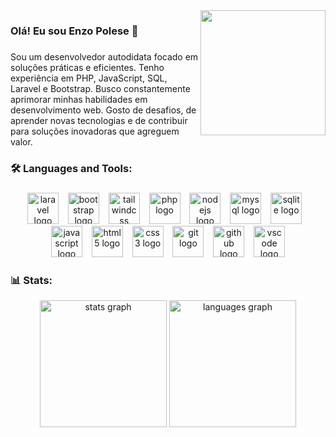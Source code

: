 <img align="right" height="200" src="https://i.pinimg.com/originals/e4/26/70/e426702edf874b181aced1e2fa5c6cde.gif"  />

###

<h3 align="left">Olá! Eu sou Enzo Polese 👋</h3>

###

<p align="left" style="margin-right: 30px;">
  Sou um desenvolvedor autodidata focado em soluções práticas e eficientes. Tenho experiência em PHP, JavaScript, SQL, Laravel e Bootstrap. Busco constantemente aprimorar minhas habilidades em desenvolvimento web. Gosto de desafios, de aprender novas tecnologias e de contribuir para soluções inovadoras que agreguem valor.
</p>


###

<h3 align="left">🛠 Languages and Tools:</h3>

###

<div align="center">
  <img src="https://skillicons.dev/icons?i=laravel" height="50" alt="laravel logo"  />
  <img width="7" />
  <img src="https://skillicons.dev/icons?i=bootstrap" height="50" alt="bootstrap logo"  />
  <img width="7" />
  <img src="https://skillicons.dev/icons?i=tailwind" height="50" alt="tailwindcss logo"  />
  <img width="7" />
  <img src="https://skillicons.dev/icons?i=php" height="50" alt="php logo"  />
  <img width="7" />
  <img src="https://skillicons.dev/icons?i=nodejs" height="50" alt="nodejs logo"  />
  <img width="7" />
  <img src="https://skillicons.dev/icons?i=mysql" height="50" alt="mysql logo"  />
  <img width="7" />
  <img src="https://skillicons.dev/icons?i=sqlite" height="50" alt="sqlite logo"  />
  <img width="7" />
  <img src="https://skillicons.dev/icons?i=js" height="50" alt="javascript logo"  />
  <img width="7" />
  <img src="https://skillicons.dev/icons?i=html" height="50" alt="html5 logo"  />
  <img width="7" />
  <img src="https://skillicons.dev/icons?i=css" height="50" alt="css3 logo"  />
  <img width="7" />
  <img src="https://skillicons.dev/icons?i=git" height="50" alt="git logo"  />
  <img width="7" />
  <img src="https://skillicons.dev/icons?i=github" height="50" alt="github logo"  />
  <img width="7" />
  <img src="https://skillicons.dev/icons?i=vscode" height="50" alt="vscode logo"  />
</div>


<h3 align="left">📊 Stats:</h3>


<div align="center">
   <img src="https://github-readme-stats.vercel.app/api?username=polese-e&hide_title=false&hide_rank=false&show_icons=true&include_all_commits=true&count_private=true&disable_animations=false&theme=nord&locale=en&hide_border=true&order=1" height="203" alt="stats graph"  />
  <img src="https://github-readme-stats.vercel.app/api/top-langs?username=polese-e&locale=en&hide_title=false&layout=compact&card_width=320&langs_count=9&theme=nord&hide_border=true&order=2" height="203" alt="languages graph"  />
</div>
